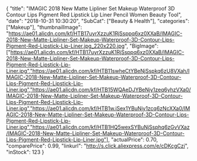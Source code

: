 {
	"title": "IMAGIC 2018 New Matte Lipliner Set Makeup Waterproof 3D Contour Lips Pigment Red Lipstick Lip Liner Pencil Women Beauty Tool",
	"date": "2018-10-31 10:30:20",
	"SubCat": ["Beauty & Health"],
	"categories": ["Makeup"],
	"thumbnailImage": "https://ae01.alicdn.com/kf/HTB17uyrXzzuK1RjSsppq6xz0XXaB/IMAGIC-2018-New-Matte-Lipliner-Set-Makeup-Waterproof-3D-Contour-Lips-Pigment-Red-Lipstick-Lip-Liner.jpg_220x220.jpg",
	"BigImage": ["https://ae01.alicdn.com/kf/HTB17uyrXzzuK1RjSsppq6xz0XXaB/IMAGIC-2018-New-Matte-Lipliner-Set-Makeup-Waterproof-3D-Contour-Lips-Pigment-Red-Lipstick-Lip-Liner.jpg","https://ae01.alicdn.com/kf/HTB11swheCtYBeNjSspkq6zU8VXah/IMAGIC-2018-New-Matte-Lipliner-Set-Makeup-Waterproof-3D-Contour-Lips-Pigment-Red-Lipstick-Lip-Liner.jpg","https://ae01.alicdn.com/kf/HTB15WQAeDJYBeNjy1zeq6yhzVXa0/IMAGIC-2018-New-Matte-Lipliner-Set-Makeup-Waterproof-3D-Contour-Lips-Pigment-Red-Lipstick-Lip-Liner.jpg","https://ae01.alicdn.com/kf/HTB1w.iSex1YBuNjy1zcq6zNcXXa0/IMAGIC-2018-New-Matte-Lipliner-Set-Makeup-Waterproof-3D-Contour-Lips-Pigment-Red-Lipstick-Lip-Liner.jpg","https://ae01.alicdn.com/kf/HTB1HQ5wexSYBuNjSsphq6zGvVXaz/IMAGIC-2018-New-Matte-Lipliner-Set-Makeup-Waterproof-3D-Contour-Lips-Pigment-Red-Lipstick-Lip-Liner.jpg"],
	"actualPrice": 0.70,
	"comparePrice": 0.99,
	"linkurl": "http://s.click.aliexpress.com/e/cDKcgCzi",
	"inStock": 123
}
